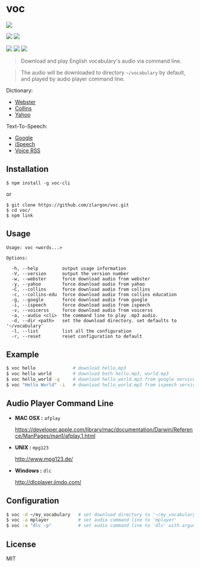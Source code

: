 # voc

[![][npm-img]][npm-url]

[![][dependency-img]][dependency-url]
[![][dependency-dev-img]][dependency-dev-url]

[![][travis-img]][travis-url]
[![][appveyor-img]][appveyor-url]
[![][coverage-img]][coverage-url]

> Download and play English vocabulary's audio via command line.

> The audio will be downloaded to directory `~/vocabulary` by default, and played by audio player command line.

Dictionary:

 - [Webster](http://www.merriam-webster.com/)
 - [Collins](http://www.collinsdictionary.com/)
 - [Yahoo](http://tw.dictionary.search.yahoo.com)

Text-To-Speech:

 - [Google](https://translate.google.com/)
 - [iSpeech](http://www.ispeech.org/)
 - [Voice RSS](http://www.voicerss.org/)

## Installation

```
$ npm install -g voc-cli
```

or

```
$ git clone https://github.com/zlargon/voc.git
$ cd voc/
$ npm link
```

## Usage

```
Usage: voc <words...>

Options:

  -h, --help         output usage information
  -V, --version      output the version number
  -w, --webster      force download audio from webster
  -y, --yahoo        force download audio from yahoo
  -C, --collins      force download audio from collins
  -c, --collins-edu  force download audio from collins education
  -g, --google       force download audio from google
  -i, --ispeech      force download audio from ispeech
  -v, --voicerss     force download audio from voicerss
  -a, --audio <cli>  the command line to play .mp3 audio.
  -d, --dir <path>   set the download directory. set defaults to '~/vocabulary'
  -l, --list         list all the configuration
  -r, --reset        reset configuration to default
```

## Example

```bash
$ voc hello              # download hello.mp3
$ voc hello world        # download both hello.mp3, world.mp3
$ voc hello_world -g     # download hello_world.mp3 from google service
$ voc "Hello World" -i   # download hello_world.mp3 from ispeech service
```

## Audio Player Command Line

* __MAC OSX :__ `afplay`

  https://developer.apple.com/library/mac/documentation/Darwin/Reference/ManPages/man1/afplay.1.html

* __UNIX :__ `mpg123`

  http://www.mpg123.de/

* __Windows :__ `dlc`

  http://dlcplayer.jimdo.com/

## Configuration

```bash
$ voc -d ~/my_vocabulary   # set download directory to '~/my_vocabulary'
$ voc -a mplayer           # set audio command line to 'mplayer'
$ voc -a "dlc -p"          # set audio command line to 'dlc' with argument '-p'
```

## License

MIT

[npm-url]: https://nodei.co/npm/voc-cli
[npm-img]: https://nodei.co/npm/voc-cli.png

[dependency-url]: https://david-dm.org/zlargon/voc
[dependency-img]: https://img.shields.io/david/zlargon/voc.svg

[dependency-dev-url]: https://david-dm.org/zlargon/voc#info=devDependencies
[dependency-dev-img]: https://img.shields.io/david/dev/zlargon/voc.svg

[travis-url]: https://travis-ci.org/zlargon/voc
[travis-img]: https://img.shields.io/travis/zlargon/voc.svg?logo=data%3Aimage%2Fsvg%2Bxml%3Bbase64%2CPHN2ZyB4bWxucz0iaHR0cDovL3d3dy53My5vcmcvMjAwMC9zdmciIHhtbG5zOnhsaW5rPSJodHRwOi8vd3d3LnczLm9yZy8xOTk5L3hsaW5rIiB2aWV3Qm94PSItMTQyLjUgLTE0Mi41IDI4NSAyODUiPjxjaXJjbGUgcj0iMTQxLjciIGZpbGw9IiNERDQ4MTQiLz48ZyBpZD0iYSIgZmlsbD0iI0ZGRiI%2BPGNpcmNsZSBjeD0iLTk2LjQiIHI9IjE4LjkiLz48cGF0aCBkPSJNLTQ1LjYgNjguNGMtMTYuNi0xMS0yOS0yOC0zNC00Ny44IDYtNSA5LjgtMTIuMyA5LjgtMjAuNnMtMy44LTE1LjctOS44LTIwLjZjNS0xOS44IDE3LjQtMzYuNyAzNC00Ny44bDEzLjggMjMuMkMtNDYtMzUuMi01NS4zLTE4LjctNTUuMyAwYzAgMTguNyA5LjMgMzUuMiAyMy41IDQ1LjJ6Ii8%2BPC9nPjx1c2UgeGxpbms6aHJlZj0iI2EiIHRyYW5zZm9ybT0icm90YXRlKDEyMCkiLz48dXNlIHhsaW5rOmhyZWY9IiNhIiB0cmFuc2Zvcm09InJvdGF0ZSgyNDApIi8%2BPC9zdmc%2B

[appveyor-url]: https://ci.appveyor.com/project/zlargon/voc
[appveyor-img]: https://img.shields.io/appveyor/ci/zlargon/voc.svg?logo=data%3Aimage%2Fsvg%2Bxml%3Bbase64%2CPHN2ZyB4bWxucz0iaHR0cDovL3d3dy53My5vcmcvMjAwMC9zdmciIHZlcnNpb249IjEuMSIgd2lkdGg9IjEyOCIgaGVpZ2h0PSIxMjgiIHZpZXdCb3g9IjAgMCAxMjggMTI4Ij48ZyBmaWxsPSIjMUJBMUUyIiB0cmFuc2Zvcm09InNjYWxlKDgpIj48cGF0aCBkPSJNMCAyLjI2NWw2LjUzOS0uODg4LjAwMyA2LjI4OC02LjUzNi4wMzd6Ii8%2BPHBhdGggZD0iTTYuNTM2IDguMzlsLjAwNSA2LjI5My02LjUzNi0uODk2di01LjQ0eiIvPjxwYXRoIGQ9Ik03LjMyOCAxLjI2MWw4LjY3LTEuMjYxdjcuNTg1bC04LjY3LjA2OXoiLz48cGF0aCBkPSJNMTYgOC40NDlsLS4wMDIgNy41NTEtOC42Ny0xLjIyLS4wMTItNi4zNDV6Ii8%2BPC9nPjwvc3ZnPg==

[coverage-url]: https://coveralls.io/r/zlargon/voc
[coverage-img]: https://img.shields.io/coveralls/zlargon/voc.svg
